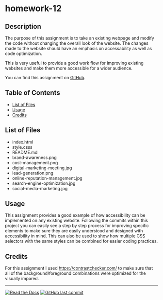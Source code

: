 # homework-12

## Description 

The purpose of this assignment is to take an existing webpage and modify the code without changing the overall look of the website. The changes made to the website should have an emphasis on accessability as well as code optimization.

This is very useful to provide a good work flow for improving existing websites and make them more accessible for a wider audience. 

You can find this assignment on [GitHub](https://github.com/Rconat/homework-12/).

## Table of Contents

* [List of Files](#List-of-Files)
* [Usage](#usage)
* [Credits](#credits)

## List of Files

<ul>
    <li>index.html</li>
    <li>style.csss</li>
    <li>README.md</li>
    <li>brand-awareness.png</li>
    <li>cost-management.png</li>
    <li>digital-marketing-meeting.jpg</li>
    <li>lead-generation.png</li>
    <li>online-reputation-management.jpg</li>
    <li>search-engine-optimization.jpg</li>
    <li>social-media-marketing.jpg</li>
</ul>

## Usage 

This assignment provides a good example of how accessibility can be implemented on any existing website. Following the commits within this project you can easily see a step by step process for improving specific elements to make sure they are easily understood and designed with accessibility in mind. This can also be used to show how multiple CSS selectors with the same styles can be combined for easier coding practices.

## Credits

For this assignment I used https://contrastchecker.com/ to make sure that all of the background/foreground combinations were optimized for the visually impared.

---

[![Read the Docs](https://readthedocs.org/projects/yt2mp3/badge/?version=latest)](https://yt2mp3.readthedocs.io/en/latest/?badge=latest)
[![GitHub last commit](https://img.shields.io/github/last-commit/google/skia.svg?style=flat)]()